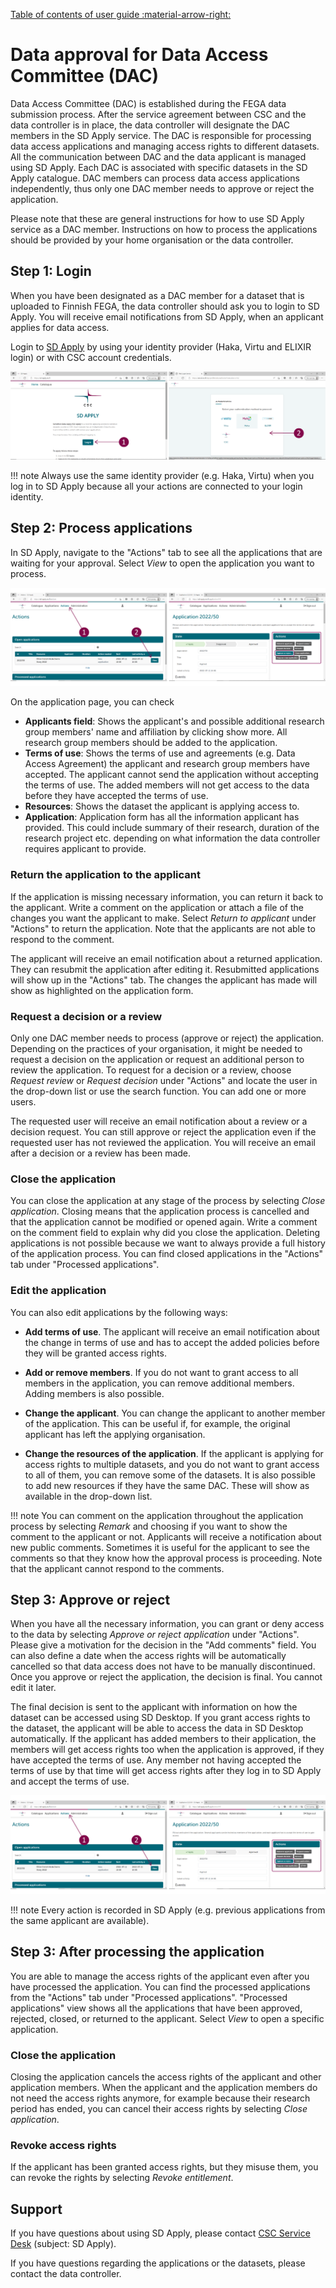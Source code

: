 [Table of contents of user guide :material-arrow-right:](sd-services-toc.md)

# Data approval for Data Access Committee (DAC)

Data Access Committee (DAC) is established during the FEGA data submission process. After the service agreement between CSC and the data controller is in place, the data controller will designate the DAC members in the SD Apply service. The DAC is responsible for processing data access applications and managing access rights to different datasets. All the communication between DAC and the data applicant is managed using SD Apply. Each DAC is associated with specific datasets in the SD Apply catalogue. DAC members can process data access applications independently, thus only one DAC member needs to approve or reject the application. 

Please note that these are general instructions for how to use SD Apply service as a DAC member. Instructions on how to process the applications should be provided by your home organisation or the data controller.
 
## Step 1: Login

When you have been designated as a DAC member for a dataset that is uploaded to Finnish FEGA, the data controller should ask you to login to SD Apply. You will receive email notifications from SD Apply, when an applicant applies for data access.  

Login to [SD Apply](https://sd-apply.csc.fi/) by using your identity provider (Haka, Virtu and ELIXIR login) or with CSC account credentials.

[![SD Apply login page](images/apply/apply_login.png)](images/apply/apply_login.png)

!!! note Always use the same identity provider (e.g. Haka, Virtu) when you log in to SD Apply because all your actions are connected to your login identity.

## Step 2: Process applications

In SD Apply, navigate to the "Actions" tab to see all the applications that are waiting for your approval. Select *View* to open the application you want to process. 

[![SD Apply "Actions" tab and application](images/apply/apply_dac.png)](images/apply/apply_dac.png)

On the application page, you can check 

- **Applicants field**: Shows the applicant's and possible additional research group members' name and affiliation by clicking show more. All research group members should be added to the application. 
- **Terms of use**: Shows the terms of use and agreements (e.g. Data Access Agreement) the applicant and research group members have accepted. The applicant cannot send the application without accepting the terms of use. The added members will not get access to the data before they have accepted the terms of use.
- **Resources**: Shows the dataset the applicant is applying access to.
- **Application**: Application form has all the information applicant has provided. This could include summary of their research, duration of the research project etc. depending on what information the data controller requires applicant to provide.

### Return the application to the applicant

If the application is missing necessary information, you can return it back to the applicant. Write a comment on the application or attach a file of the changes you want the applicant to make. Select *Return to applicant* under "Actions" to return the application. Note that the applicants are not able to respond to the comment.  

The applicant will receive an email notification about a returned application. They can resubmit the application after editing it. Resubmitted applications will show up in the "Actions" tab. The changes the applicant has made will show as highlighted on the application form.

### Request a decision or a review

Only one DAC member needs to process (approve or reject) the application. Depending on the practices of your organisation, it might be needed to request a decision on the application or request an additional person to review the application. To request for a decision or a review, choose *Request review* or *Request decision* under "Actions" and locate the user in the drop-down list or use the search function. You can add one or more users. 

The requested user will receive an email notification about a review or a decision request. You can still approve or reject the application even if the requested user has not reviewed the application. You will receive an email after a decision or a review has been made. 

### Close the application

You can close the application at any stage of the process by selecting *Close application*. Closing means that the application process is cancelled and that the application cannot be modified or opened again. Write a comment on the comment field to explain why did you close the application. Deleting applications is not possible because we want to always provide a full history of the application process. You can find closed applications in the "Actions" tab under "Processed applications".

### Edit the application

You can also edit applications by the following ways:

- **Add terms of use**. The applicant will receive an email notification about the change in terms of use and has to accept the added policies before they will be granted access rights.

- **Add or remove members**. If you do not want to grant access to all members in the application, you can remove additional members. Adding members is also possible.

- **Change the applicant**. You can change the applicant to another member of the application. This can be useful if, for example, the original applicant has left the applying organisation.

- **Change the resources of the application**. If the applicant is applying for access rights to multiple datasets, and you do not want to grant access to all of them, you can remove some of the datasets. It is also possible to add new resources if they have the same DAC. These will show as available in the drop-down list.

!!! note
    You can comment on the application throughout the application process by selecting *Remark* and choosing if you want to show the comment to the applicant or not. Applicants will receive a notification about new public comments. Sometimes it is useful for the applicant to see the comments so that they know how the approval process is proceeding. Note that the applicant cannot respond to the comments.

## Step 3: Approve or reject 
When you have all the necessary information, you can grant or deny access to the data by selecting *Approve or reject application* under "Actions". Please give a motivation for the decision in the "Add comments" field. You can also define a date when the access rights will be automatically cancelled so that data access does not have to be manually discontinued. Once you approve or reject the application, the decision is final. You cannot edit it later.

The final decision is sent to the applicant with information on how the dataset can be accessed using SD Desktop. If you grant access rights to the dataset, the applicant will be able to access the data in SD Desktop automatically. If the applicant has added members to their application, the members will get access rights too when the application is approved, if they have accepted the terms of use. Any member not having accepted the terms of use by that time will get access rights after they log in to SD Apply and accept the terms of use.

[![SD Apply processing applications](images/fega/fega_dac.png)](images/fega/fega_dac.png)

!!! note
    Every action is recorded in SD Apply (e.g. previous applications from the same applicant are available).

## Step 3: After processing the application

You are able to manage the access rights of the applicant even after you have processed the application. You can find the processed applications from the "Actions" tab under "Processed applications". "Processed applications" view shows all the applications that have been approved, rejected, closed, or returned to the applicant. Select *View* to open a specific application.

### Close the application

Closing the application cancels the access rights of the applicant and other application members. When the applicant and the application members do not need the access rights anymore, for example because their research period has ended, you can cancel their access rights by selecting *Close application*.

### Revoke access rights

If the applicant has been granted access rights, but they misuse them, you can revoke the rights by selecting *Revoke entitlement*. 

## Support

If you have questions about using SD Apply, please contact [CSC Service Desk](../../support/contact.md) (subject: SD Apply).  

If you have questions regarding the applications or the datasets, please contact the data controller.
